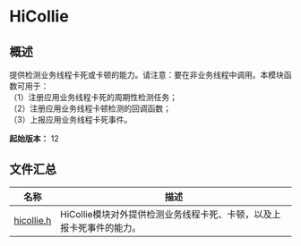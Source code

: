 # HiCollie

<!--Kit: Performance Analysis Kit-->
<!--Subsystem: HiviewDFX-->
<!--Owner: @rr_cn-->
<!--Designer: @peterhuangyu-->
<!--Tester: @gcw_KuLfPSbe-->
<!--Adviser: @foryourself-->

## 概述

提供检测业务线程卡死或卡顿的能力。请注意：要在非业务线程中调用。本模块函数可用于：<br>（1）注册应用业务线程卡死的周期性检测任务；<br>（2）注册应用业务线程卡顿检测的回调函数；<br>（3）上报应用业务线程卡死事件。

**起始版本：** 12
## 文件汇总

| 名称 | 描述 |
| -- | -- |
| [hicollie.h](capi-hicollie-h.md) | HiCollie模块对外提供检测业务线程卡死、卡顿，以及上报卡死事件的能力。 |
